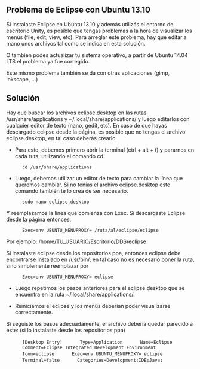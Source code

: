 Problema de Eclipse con Ubuntu 13.10
------------------------------------

Si instalaste Eclipse en Ubuntu 13.10 y además utilizás el entorno de escritorio Unity, es posible que tengas problemas a la hora de visualizar los menús (file, edit, view, etc). Para arreglar este problema, hay que editar a mano unos archivos tal como se indica en esta solución.

O también podes actualizar tu sistema operativo, a partir de Ubuntu 14.04 LTS el problema ya fue corregido.

Este mismo problema también se da con otras aplicaciones (gimp, inkscape, ...)

Solución
--------

Hay que buscar los archivos eclipse.desktop en las rutas /usr/share/applications y ~/.local/share/applications/ y luego editarlos con cualquier editor de texto (nano, gedit, etc). En caso de que hayas descargado eclipse desde la página, es posible que no tengas el archivo eclipse.desktop, en tal caso deberás crearlo.

-   Para esto, debemos primero abrir la terminal (ctrl + alt + t) y pararnos en cada ruta, utilizando el comando cd.

`      cd /usr/share/applications`

-   Luego, debemos utilizar un editor de texto para cambiar la línea que queremos cambiar. Si no tenías el archivo eclipse.desktop este comando también te lo crea de ser necesario.

`      sudo nano eclipse.desktop`

Y reemplazamos la línea que comienza con Exec. Si descargaste Eclipse desde la página entonces:

`      Exec=env UBUNTU_MENUPROXY= /ruta/al/eclipse/eclipse`

Por ejemplo: /home/TU\_USUARIO/Escritorio/DDS/eclipse

Si instalaste eclipse desde los repositorios ppa, entonces eclipse debe encontrarse instalado en /usr/bin/, en tal caso no es necesario poner la ruta, sino simplemente reemplazar por

`      Exec=env UBUNTU_MENUPROXY= eclipse`

-   Luego repetimos los pasos anteriores para el eclipse.desktop que se encuentra en la ruta ~/.local/share/applications/.

<!-- -->

-   Reiniciamos el eclipse y los menús deberían poder visualizarse correctamente.

Si seguiste los pasos adecuadamente, el archivo debería quedar parecido a este: (si lo instalaste desde los repositorios ppa)

`      [Desktop Entry]`
`      Type=Application`
`      Name=Eclipse`
`      Comment=Eclipse Integrated Development Environment`
`      Icon=eclipse`
`      Exec=env UBUNTU_MENUPROXY= eclipse`
`      Terminal=false`
`      Categories=Development;IDE;Java;`
